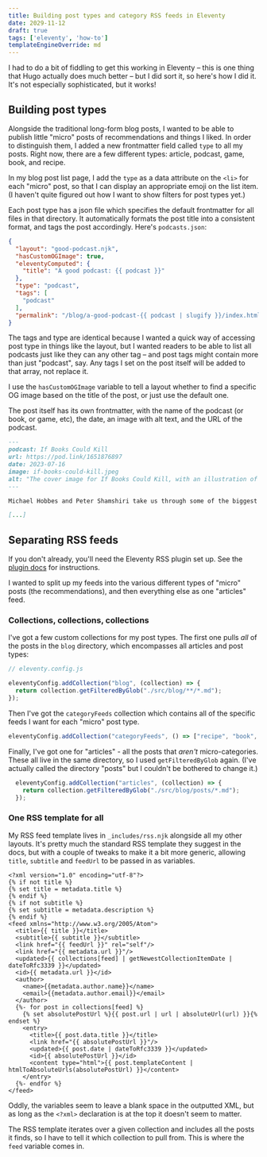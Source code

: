 ```yaml
---
title: Building post types and category RSS feeds in Eleventy
date: 2029-11-12
draft: true
tags: ['eleventy', 'how-to']
templateEngineOverride: md
---
```


I had to do a bit of fiddling to get this working in Eleventy &ndash; this is one thing that Hugo actually does much better &ndash; but I did sort it, so here's how I did it. It's not especially sophisticated, but it works!

## Building post types

Alongside the traditional long-form blog posts, I wanted to be able to publish little "micro" posts of recommendations and things I liked. In order to distinguish them, I added a new frontmatter field called `type` to all my posts. Right now, there are a few different types: article, podcast, game, book, and recipe. 

In my blog post list page, I add the `type` as a data attribute on the `<li>` for each "micro" post, so that I can display an appropriate emoji on the list item. (I haven't quite figured out how I want to show filters for post types yet.)

Each post type has a json file which specifies the default frontmatter for all files in that directory. It automatically formats the post title into a consistent format, and tags the post accordingly. Here's `podcasts.json`:

```json
{
  "layout": "good-podcast.njk",
  "hasCustomOGImage": true,
  "eleventyComputed": {
    "title": "A good podcast: {{ podcast }}"
  },
  "type": "podcast",
  "tags": [
    "podcast"
  ],
  "permalink": "/blog/a-good-podcast-{{ podcast | slugify }}/index.html"
}
```

The tags and type are identical because I wanted a quick way of accessing post type in things like the layout, but I wanted readers to be able to list all podcasts just like they can any other tag &ndash; and post tags might contain more than just "podcast", say. Any tags I set on the post itself will be added to that array, not replace it. 

I use the `hasCustomOGImage` variable to tell a layout whether to find a specific OG image based on the title of the post, or just use the default one.

The post itself has its own frontmatter, with the name of the podcast (or book, or game, etc), the date, an image with alt text, and the URL of the podcast.

```md
---
podcast: If Books Could Kill
url: https://pod.link/1651876897
date: 2023-07-16
image: if-books-could-kill.jpeg
alt: "The cover image for If Books Could Kill, with an illustration of a bleeding book" 
---

Michael Hobbes and Peter Shamshiri take us through some of the biggest "self-help"/pseudoscience books from the last few decades and deservedly tear them apart.

[...]
```


## Separating RSS feeds
If you don't already, you'll need the Eleventy RSS plugin set up. See the [plugin docs](https://www.11ty.dev/docs/plugins/rss/) for instructions.

I wanted to split up my feeds into the various different types of "micro" posts (the recommendations), and then everything else as one "articles" feed. 

### Collections, collections, collections 
I've got a few custom collections for my post types. The first one pulls *all* of the posts in the `blog` directory, which encompasses all articles and post types:

```js
// eleventy.config.js

eleventyConfig.addCollection("blog", (collection) => {
  return collection.getFilteredByGlob("./src/blog/**/*.md");
});
```

Then I've got the `categoryFeeds` collection which contains all of the specific feeds I want for each "micro" post type. 

```js
eleventyConfig.addCollection("categoryFeeds", () => ["recipe", "book", "game", "podcast"]);
```

Finally, I've got one for "articles" - all the posts that *aren't* micro-categories. These all live in the same directory, so I used `getFilteredByGlob` again. (I've actually called the directory "posts" but I couldn't be bothered to change it.)

```js
  eleventyConfig.addCollection("articles", (collection) => {
    return collection.getFilteredByGlob("./src/blog/posts/*.md");
  });
```


### One RSS template for all

My RSS feed template lives in `_includes/rss.njk` alongside all my other layouts. It's pretty much the standard RSS template they suggest in the docs, but with a couple of tweaks to make it a bit more generic, allowing `title`, `subtitle` and `feedUrl` to be passed in as variables. 

```njk
<?xml version="1.0" encoding="utf-8"?>
{% if not title %}
{% set title = metadata.title %}
{% endif %}
{% if not subtitle %}
{% set subtitle = metadata.description %}
{% endif %}
<feed xmlns="http://www.w3.org/2005/Atom">
  <title>{{ title }}</title>
  <subtitle>{{ subtitle }}</subtitle>
  <link href="{{ feedUrl }}" rel="self"/>
  <link href="{{ metadata.url }}"/>
  <updated>{{ collections[feed] | getNewestCollectionItemDate | dateToRfc3339 }}</updated>
  <id>{{ metadata.url }}</id>
  <author>
    <name>{{metadata.author.name}}</name>
    <email>{{metadata.author.email}}</email>
  </author>
  {%- for post in collections[feed] %}
    {% set absolutePostUrl %}{{ post.url | url | absoluteUrl(url) }}{% endset %}
    <entry>
      <title>{{ post.data.title }}</title>
      <link href="{{ absolutePostUrl }}"/>
      <updated>{{ post.date | dateToRfc3339 }}</updated>
      <id>{{ absolutePostUrl }}</id>
      <content type="html">{{ post.templateContent | htmlToAbsoluteUrls(absolutePostUrl) }}</content>
    </entry>
  {%- endfor %}
</feed>
```

Oddly, the variables seem to leave a blank space in the outputted XML, but as long as the `<?xml>` declaration is at the top it doesn't seem to matter.

The RSS template iterates over a given collection and includes all the posts it finds, so I have to tell it which collection to pull from. This is where the `feed` variable comes in. 
 